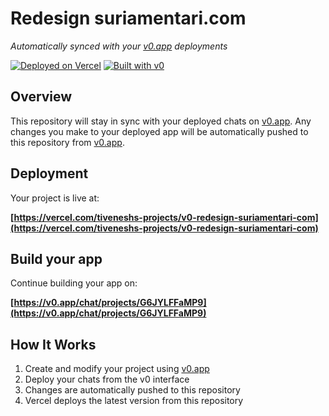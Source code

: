 # Redesign suriamentari.com

*Automatically synced with your [v0.app](https://v0.app) deployments*

[![Deployed on Vercel](https://img.shields.io/badge/Deployed%20on-Vercel-black?style=for-the-badge&logo=vercel)](https://vercel.com/tiveneshs-projects/v0-redesign-suriamentari-com)
[![Built with v0](https://img.shields.io/badge/Built%20with-v0.app-black?style=for-the-badge)](https://v0.app/chat/projects/G6JYLFFaMP9)

## Overview

This repository will stay in sync with your deployed chats on [v0.app](https://v0.app).
Any changes you make to your deployed app will be automatically pushed to this repository from [v0.app](https://v0.app).

## Deployment

Your project is live at:

**[https://vercel.com/tiveneshs-projects/v0-redesign-suriamentari-com](https://vercel.com/tiveneshs-projects/v0-redesign-suriamentari-com)**

## Build your app

Continue building your app on:

**[https://v0.app/chat/projects/G6JYLFFaMP9](https://v0.app/chat/projects/G6JYLFFaMP9)**

## How It Works

1. Create and modify your project using [v0.app](https://v0.app)
2. Deploy your chats from the v0 interface
3. Changes are automatically pushed to this repository
4. Vercel deploys the latest version from this repository